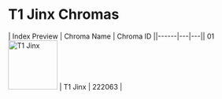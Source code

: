 # T1 Jinx Chromas

| Index  Preview | Chroma Name | Chroma ID ||------|---|---|| 01  <img src='https://raw.communitydragon.org/latest/plugins/rcp-be-lol-game-data/global/default/v1/champion-chroma-images/222/222063.png' alt='T1 Jinx' width='100'> | T1 Jinx | 222063 |